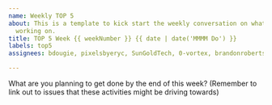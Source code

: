 ```yaml
---
name: Weekly TOP 5
about: This is a template to kick start the weekly conversation on what the insights project is
  working on.
title: TOP 5 Week {{ weekNumber }} {{ date | date('MMMM Do') }}
labels: top5
assignees: bdougie, pixelsbyeryc, SunGoldTech, 0-vortex, brandonroberts

---
```


What are you planning to get done by the end of this week? (Remember to link out to issues that these activities might be driving towards)
